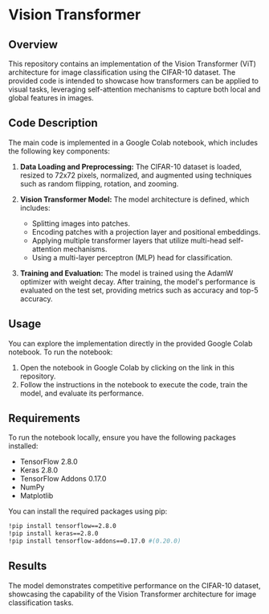 # Vision Transformer

## Overview
This repository contains an implementation of the Vision Transformer (ViT) architecture for image classification using the CIFAR-10 dataset. The provided code is intended to showcase how transformers can be applied to visual tasks, leveraging self-attention mechanisms to capture both local and global features in images.

## Code Description
The main code is implemented in a Google Colab notebook, which includes the following key components:

1. **Data Loading and Preprocessing:** The CIFAR-10 dataset is loaded, resized to 72x72 pixels, normalized, and augmented using techniques such as random flipping, rotation, and zooming.
  
2. **Vision Transformer Model:** The model architecture is defined, which includes:
   - Splitting images into patches.
   - Encoding patches with a projection layer and positional embeddings.
   - Applying multiple transformer layers that utilize multi-head self-attention mechanisms.
   - Using a multi-layer perceptron (MLP) head for classification.

3. **Training and Evaluation:** The model is trained using the AdamW optimizer with weight decay. After training, the model's performance is evaluated on the test set, providing metrics such as accuracy and top-5 accuracy.

## Usage
You can explore the implementation directly in the provided Google Colab notebook. To run the notebook:
1. Open the notebook in Google Colab by clicking on the link in this repository.
2. Follow the instructions in the notebook to execute the code, train the model, and evaluate its performance.

## Requirements
To run the notebook locally, ensure you have the following packages installed:
- TensorFlow 2.8.0
- Keras 2.8.0
- TensorFlow Addons 0.17.0
- NumPy
- Matplotlib

You can install the required packages using pip:
```bash
!pip install tensorflow==2.8.0
!pip install keras==2.8.0
!pip install tensorflow-addons==0.17.0 #(0.20.0)
```
## Results
The model demonstrates competitive performance on the CIFAR-10 dataset, showcasing the capability of the Vision Transformer architecture for image classification tasks.






